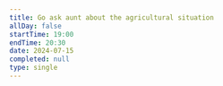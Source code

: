 ```yaml
---
title: Go ask aunt about the agricultural situation
allDay: false
startTime: 19:00
endTime: 20:30
date: 2024-07-15
completed: null
type: single
---
```

